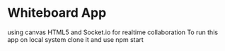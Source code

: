 # Whiteboard App
using canvas HTML5 and Socket.io for realtime collaboration
To run this app on local system clone it and use npm start
